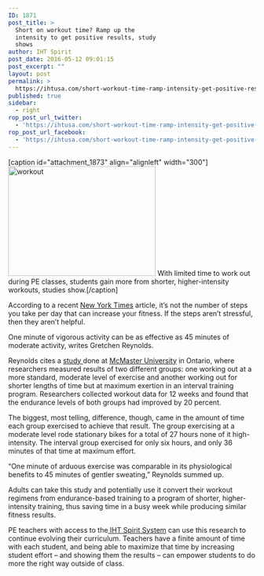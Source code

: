 ```yaml
---
ID: 1871
post_title: >
  Short on workout time? Ramp up the
  intensity to get positive results, study
  shows
author: IHT Spirit
post_date: 2016-05-12 09:01:15
post_excerpt: ""
layout: post
permalink: >
  https://ihtusa.com/short-workout-time-ramp-intensity-get-positive-results/
published: true
sidebar:
  - right
rop_post_url_twitter:
  - 'https://ihtusa.com/short-workout-time-ramp-intensity-get-positive-results/?utm_source=ReviveOldPost&utm_medium=social&utm_campaign=ReviveOldPost'
rop_post_url_facebook:
  - 'https://ihtusa.com/short-workout-time-ramp-intensity-get-positive-results/?utm_source=ReviveOldPost&utm_medium=social&utm_campaign=ReviveOldPost'
---
```

[caption id="attachment_1873" align="alignleft" width="300"]<a href="https://ihtusa.com/wp-content/uploads/2016/05/DSC_0446.jpg"><img class="wp-image-1873 size-medium" src="https://ihtusa.com/wp-content/uploads/2016/05/DSC_0446-300x223.jpg" alt="workout" width="300" height="223"></a> With limited time to work out during PE classes, students gain more from shorter, higher-intensity workouts, studies show.[/caption]<p>According to a recent <a href="http://well.blogs.nytimes.com/2016/04/27/1-minute-of-all-out-exercise-may-equal-45-minutes-of-moderate-exertion/?module=BlogPost-Title&amp;version=Blog%20Main&amp;contentCollection=Phys%20Ed&amp;action=Click&amp;pgtype=Blogs&amp;region=Body." target="_blank">New York Times</a> article, it’s not the number of steps you take per day that can increase your fitness. If the steps aren’t stressful, then they aren’t helpful.</p><p>One minute of vigorous activity can be as effective as 45 minutes of moderate activity, writes Gretchen Reynolds.</p><p><!--more-->Reynolds cites a <a href="http://dailynews.mcmaster.ca/article/kinesiologists-column-a-hit-in-globe-and-mail/" target="_blank">study </a>done at <a href="http://dailynews.mcmaster.ca/article/kinesiologists-column-a-hit-in-globe-and-mail/" target="_blank">McMaster University</a> in Ontario, where researchers measured results of two different groups: one working out at a more standard, moderate level of exercise and another working out for shorter lengths of time but at maximum exertion in an interval training program. Researchers collected workout data for 12 weeks and found that the endurance levels of both groups had improved by 20 percent.</p><p>The biggest, most telling, difference, though, came in the amount of time each group exercised to achieve that result. The group exercising at a moderate level rode stationary bikes for a total of 27 hours none of it high-intensity. The interval group exercised for only six hours, and only 36 minutes of that time at maximum effort.</p><p>“One minute of arduous exercise was comparable in its physiological benefits to 45 minutes of gentler sweating,” Reynolds summed up.</p><p>Adults can take this study and potentially use it convert their workout regimens from endurance-based training to a program of shorter, higher-intensity training, thus saving time in a busy week while producing similar fitness results.</p><p>PE teachers with access to the<a href="http://ihtusa.com/spirit-system" target="_blank"> IHT Spirit System</a> can use this research to continue evolving their curriculum. Teachers have a finite amount of time with each student, and being able to maximize that time by increasing student effort – and showing them the results – can empower students to do more the right way outside of class.</p>